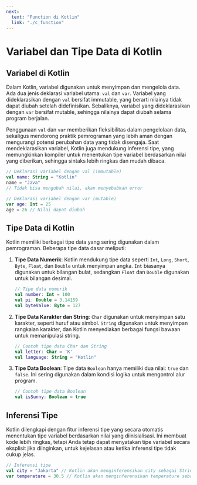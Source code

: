 ```yaml
---
next:
  text: "Function di Kotlin"
  link: "./c_function"
---
```


# Variabel dan Tipe Data di Kotlin

## Variabel di Kotlin

Dalam Kotlin, variabel digunakan untuk menyimpan dan mengelola data. Ada dua jenis deklarasi variabel utama: `val` dan `var`. Variabel yang dideklarasikan dengan `val` bersifat immutable, yang berarti nilainya tidak dapat diubah setelah didefinisikan. Sebaliknya, variabel yang dideklarasikan dengan `var` bersifat mutable, sehingga nilainya dapat diubah selama program berjalan.

Penggunaan `val` dan `var` memberikan fleksibilitas dalam pengelolaan data, sekaligus mendorong praktik pemrograman yang lebih aman dengan mengurangi potensi perubahan data yang tidak disengaja. Saat mendeklarasikan variabel, Kotlin juga mendukung inferensi tipe, yang memungkinkan kompiler untuk menentukan tipe variabel berdasarkan nilai yang diberikan, sehingga sintaks lebih ringkas dan mudah dibaca.

```kotlin
// Deklarasi variabel dengan val (immutable)
val name: String = "Kotlin"
name = "Java"
// Tidak bisa mengubah nilai, akan menyebabkan error

// Deklarasi variabel dengan var (mutable)
var age: Int = 25
age = 26 // Nilai dapat diubah
```

## Tipe Data di Kotlin

Kotlin memiliki berbagai tipe data yang sering digunakan dalam pemrograman. Beberapa tipe data dasar meliputi:

1. **Tipe Data Numerik**: Kotlin mendukung tipe data seperti `Int`, `Long`, `Short`, `Byte`, `Float`, dan `Double` untuk menyimpan angka. `Int` biasanya digunakan untuk bilangan bulat, sedangkan `Float` dan `Double` digunakan untuk bilangan desimal.

   ```kotlin
   // Tipe data numerik
   val number: Int = 100
   val pi: Double = 3.14159
   val byteValue: Byte = 127
   ```

2. **Tipe Data Karakter dan String**: `Char` digunakan untuk menyimpan satu karakter, seperti huruf atau simbol. `String` digunakan untuk menyimpan rangkaian karakter, dan Kotlin menyediakan berbagai fungsi bawaan untuk memanipulasi string.

   ```kotlin
   // Contoh tipe data Char dan String
   val letter: Char = 'K'
   val language: String = "Kotlin"
   ```

3. **Tipe Data Boolean**: Tipe data `Boolean` hanya memiliki dua nilai: `true` dan `false`. Ini sering digunakan dalam kondisi logika untuk mengontrol alur program.

   ```kotlin
   // Contoh tipe data Boolean
   val isSunny: Boolean = true
   ```

## Inferensi Tipe

Kotlin dilengkapi dengan fitur inferensi tipe yang secara otomatis menentukan tipe variabel berdasarkan nilai yang diinisialisasi. Ini membuat kode lebih ringkas, tetapi Anda tetap dapat menyatakan tipe variabel secara eksplisit jika diinginkan, untuk kejelasan atau ketika inferensi tipe tidak cukup jelas.

```kotlin
// Inferensi tipe
val city = "Jakarta" // Kotlin akan menginferensikan city sebagai String
var temperature = 30.5 // Kotlin akan menginferensikan temperature sebagai Double
```
